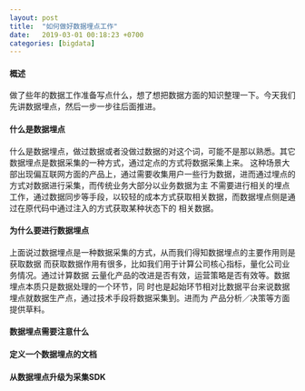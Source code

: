 ```yaml
---
layout: post
title:  "如何做好数据埋点工作"
date:   2019-03-01 00:18:23 +0700
categories: [bigdata]
---
```


#### 概述  
做了些年的数据工作准备写点什么，想了想把数据方面的知识整理一下。今天我们先讲数据埋点，然后一步一步往后面推进。

#### 什么是数据埋点  
什么是数据埋点，做过数据或者没做过数据的对这个词，可能不是那以熟悉。其它数据埋点是数据采集的一种方式，通过定点的方式将数据采集上来。
这种场景大部出现偏互联网方面的产品上，通过需要收集用户一些行为数据，进而通过埋点的方式对数据进行采集，而传统业务大部分以业务数据为主
不需要进行相关的埋点工作，通过数据同步等手段，以较轻的成本方式获取相关数据，而数据埋点侧是通过在原代码中通过注入的方式获取某种状态下的
相关数据。
 
#### 为什么要进行数据埋点　　
上面说过数据埋点是一种数据采集的方式，从而我们得知数据埋点的主要作用则是获取数据
而获取数据作用有很多，比如我们用于计算公司核心指标，量化公司业务情况。通过计算数据
云量化产品的改进是否有效，运营策略是否有效等。数据埋点本质只是数据处理的一个环节，同
时也是起始环节相对比数据平台来说数据埋点就数据生产点，通过技术手段将数据采集到。进而为
产品分析／决策等方面提供草料。

#### 数据埋点需要注意什么  

#### 定义一个数据埋点的文档  

#### 从数据埋点升级为采集SDK  

